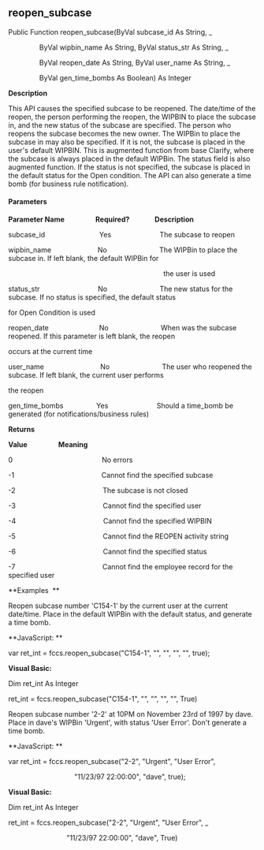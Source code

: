 reopen_subcase
--------------

Public Function reopen_subcase(ByVal subcase_id As String, _

                ByVal wipbin_name As String, ByVal status_str As String, _

                ByVal reopen_date As String, ByVal user_name As String, _

                ByVal gen_time_bombs As Boolean) As Integer

**Description**

This API causes the specified subcase to be reopened. The date/time of the reopen, the person performing the reopen, the WIPBIN to place the subcase in, and the new status of the subcase are specified. The person who reopens the subcase becomes the new owner. The WIPBin to place the subcase in may also be specified. If it is not, the subcase is placed in the user's default WIPBIN. This is augmented function from base Clarify, where the subcase is always placed in the default WIPBin. The status field is also augmented function. If the status is not specified, the subcase is placed in the default status for the Open condition. The API can also generate a time bomb (for business rule notification).

#### Parameters
**Parameter Name**                **Required?**             **Description**

subcase_id                            Yes                         The subcase to reopen

wipbin_name                        No                           The WIPBin to place the subcase in. If left blank, the default WIPBin for

                                                                                the user is used

status_str                              No                           The new status for the subcase. If no status is specified, the default status

for Open Condition is used

reopen_date                          No                           When was the subcase reopened. If this parameter is left blank, the reopen

occurs at the current time

user_name                             No                           The user who reopened the subcase. If left blank, the current user performs

the reopen

gen_time_bombs                 Yes                         Should a time_bomb be generated (for notifications/business rules)

**Returns**

**Value**                **Meaning**

0                                              No errors

-1                                             Cannot find the specified subcase

-2                                             The subcase is not closed

-3                                             Cannot find the specified user

-4                                             Cannot find the specified WIPBIN

-5                                             Cannot find the REOPEN activity string

-6                                             Cannot find the specified status

-7                                             Cannot find the employee record for the specified user

**Examples  **

 Reopen subcase number 'C154-1' by the current user at the current date/time. Place in the default WIPBin with the default status, and generate a time bomb.

**JavaScript: **

var ret_int = fccs.reopen_subcase("C154-1", "", "", "", "", true);

**Visual Basic:**

Dim ret_int As Integer

ret_int = fccs.reopen_subcase("C154-1", "", "", "", "", True)

 Reopen subcase number '2-2' at 10PM on November 23rd of 1997 by dave. Place in dave's WIPBin 'Urgent', with status 'User Error'. Don't generate a time bomb.

**JavaScript: **

var ret_int = fccs.reopen_subcase("2-2", "Urgent", "User Error",

                                  "11/23/97 22:00:00", "dave", true);

**Visual Basic:**

Dim ret_int As Integer

ret_int = fccs.reopen_subcase("2-2", "Urgent", "User Error", _

                              "11/23/97 22:00:00", "dave", True)